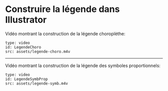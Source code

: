 # Construire la légende dans Illustrator


Vidéo montrant la construction de la légende choroplèthe:

```content
type: video
id: LegendeChoro
src: assets/legende-choro.m4v
```

---

Vidéo montrant la construction de la légende des symboles proportionnels:

```content
type: video
id: LegendeSymbProp
src: assets/legende-symb.m4v
```

